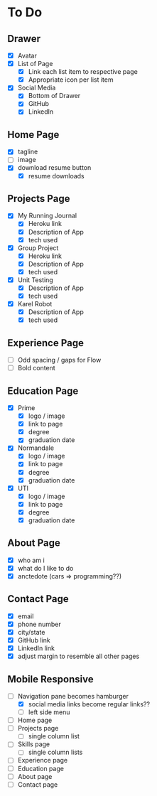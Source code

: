 # To Do

## Drawer

- [x] Avatar
- [x] List of Page
  - [x] Link each list item to respective page
  - [x] Appropriate icon per list item
- [x] Social Media
  - [x] Bottom of Drawer
  - [x] GitHub
  - [x] LinkedIn

## Home Page

- [x] tagline
- [ ] image
- [x] download resume button
  - [x] resume downloads

## Projects Page

- [x] My Running Journal
  - [x] Heroku link
  - [x] Description of App
  - [x] tech used
- [x] Group Project
  - [x] Heroku link
  - [x] Description of App
  - [x] tech used
- [x] Unit Testing
  - [x] Description of App
  - [x] tech used
- [x] Karel Robot
  - [x] Description of App
  - [x] tech used

## Experience Page

- [ ] Odd spacing / gaps for Flow
- [ ] Bold content

## Education Page

- [x] Prime
  - [x] logo / image
  - [x] link to page
  - [x] degree
  - [x] graduation date
- [x] Normandale
  - [x] logo / image
  - [x] link to page
  - [x] degree
  - [x] graduation date
- [x] UTI
  - [x] logo / image
  - [x] link to page
  - [x] degree
  - [x] graduation date

## About Page

- [x] who am i
- [x] what do I like to do
- [x] anctedote (cars => programming??)

## Contact Page

- [x] email
- [x] phone number
- [x] city/state
- [x] GitHub link
- [x] LinkedIn link
- [x] adjust margin to resemble all other pages

## Mobile Responsive

- [ ] Navigation pane becomes hamburger
  - [x] social media links become regular links??
  - [ ] left side menu
- [ ] Home page
- [ ] Projects page
  - [ ] single column list
- [ ] Skills page
  - [ ] single column lists
- [ ] Experience page
- [ ] Education page
- [ ] About page
- [ ] Contact page
